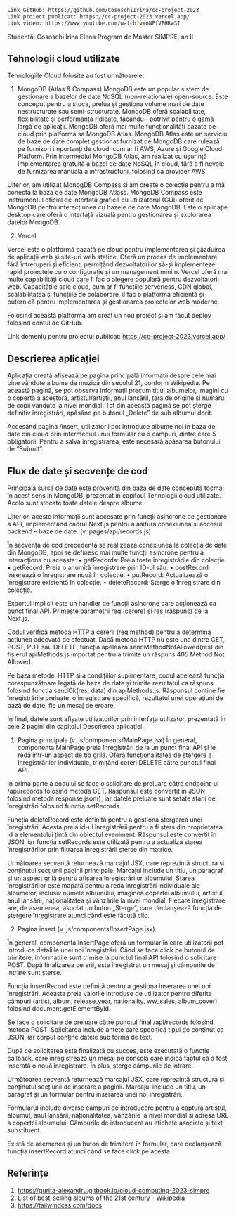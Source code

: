 ```bash
Link GitHub: https://github.com/CososchiIrina/cc-project-2023 
Link proiect publicat: https://cc-project-2023.vercel.app/
Link video: https://www.youtube.com/watch?v=nNPfVFHRw3I
 ```
				
Studentă:
Cososchi Irina Elena
Program de Master SIMPRE, an II

  
## Tehnologii cloud utilizate 

Tehnologiile Cloud folosite au fost următoarele:
1.	MongoDB (Atlas & Compass)
MongoDB este un popular sistem de gestionare a bazelor de date NoSQL (non-relaționale) open-source. Este conceput pentru a stoca, prelua și gestiona volume mari de date nestructurate sau semi-structurate. MongoDB oferă scalabilitate, flexibilitate și performanță ridicate, făcându-l potrivit pentru o gamă largă de aplicații.
MongoDB oferă mai multe funcționalități bazate pe cloud prin platforma sa MongoDB Atlas. MongoDB Atlas este un serviciu de baze de date complet gestionat furnizat de MongoDB care rulează pe furnizori importanți de cloud, cum ar fi AWS, Azure și Google Cloud Platform. 
Prin intermediul MongoDB Atlas, am realizat cu ușurință implementarea gratuită a bazei de date NoSQL în cloud, fără a fi nevoie de furnizarea manuală a infrastructurii, folosind ca provider AWS.
 
Ulterior, am utilizat MonogDB Compass si am create o colecție pentru a mă conecta la baza de date MongoDB Atlass. MongoDB Compass este instrumentul oficial de interfață grafică cu utilizatorul (GUI) oferit de MongoDB pentru interacțiunea cu bazele de date MongoDB. Este o aplicație desktop care oferă o interfață vizuală pentru gestionarea și explorarea datelor MongoDB. 
 
2.	Vercel

Vercel este o platformă bazată pe cloud pentru implementarea și găzduirea de aplicații web și site-uri web statice. Oferă un proces de implementare fără întreruperi și eficient, permițând dezvoltatorilor să-și implementeze rapid proiectele cu o configurație și un management minim. Vercel oferă mai multe capabilități cloud care îl fac o alegere populară pentru dezvoltatorii web.  Capacitățile sale cloud, cum ar fi funcțiile serverless, CDN global, scalabilitatea și funcțiile de colaborare, îl fac o platformă eficientă și puternică pentru implementarea și gestionarea proiectelor web moderne.

Folosind această platformă am creat un nou proiect și am făcut deploy folosind contul de GitHub.

Link domeniu pentru proiectul publicat: https://cc-project-2023.vercel.app/ 

## Descrierea aplicației

Aplicația creată afișează  pe pagina principală informații despre cele mai bine vândute albume de muzică din secolul 21, conform Wikipedia. Pe această pagină, se pot observa informații precum titlul albumelor, imagini cu o copertă a acestora, artistul/artiștii, anul lansării, țara de origine și numărul de copii vândute la nivel mondial. Tot din această pagină se pot șterge definitiv înregistrări, apăsând pe butonul „Delete” de sub albumul dorit. 
 

Accesând pagina /insert, utilizatorii pot introduce albume noi in baza de date din cloud prin intermediul unui formular cu 6 câmpuri, dintre care 5 obligatorii. Pentru a salva înregistrarea, este necesară apăsarea butonului de “Submit”. 
 
## Flux de date și secvențe de cod

Principala sursă de date este provenită din baza de date concepută tocmai în acest sens in MongoDB, prezentat in capitoul Tehnologii cloud utilizate. Acolo sunt stocate toate datele despre albume. 

Ulterior, aceste informații sunt accesate prin funcții asincrone de gestionare a API, implementând cadrul Next.js pentru a asifura conexiunea si accesul backend – baze de date. (v. pages/api/records.js)
 
În secvența de cod precedentă se realizează conexiunea la colecția de date din MongoDB, apoi se definesc mai multe funcții asincrone pentru a interacționa cu aceasta:
•	getRecords: Preia toate înregistrările din colecție.
•	getRecord: Preia o anumită înregistrare prin ID-ul său.
•	postRecord: Inserează o înregistrare nouă în colecție.
•	putRecord: Actualizează o înregistrare existentă în colecție.
•	deleteRecord: Șterge o înregistrare din colecție.

Exportul implicit este un handler de funcții asincrone care acționează ca punct final API. Primește parametrii req (cerere) și res (răspuns) de la Next.js.

Codul verifică metoda HTTP a cererii (req.method) pentru a determina acțiunea adecvată de efectuat. Dacă metoda HTTP nu este una dintre GET, POST, PUT sau DELETE, funcția apelează sendMethodNotAllowed(res) din fișierul apiMethods.js importat pentru a trimite un răspuns 405 Method Not Allowed.

Pe baza metodei HTTP și a condițiilor suplimentare, codul apelează funcția corespunzătoare legată de baza de date și trimite rezultatul ca răspuns folosind funcția sendOk(res, data) din apiMethods.js. Răspunsul conține fie înregistrările preluate, o înregistrare specifică, rezultatul unei operațiuni de bază de date, fie un mesaj de eroare.

În final, datele sunt afișate utilizatorilor prin interfața utilizator, prezentată în cele 2 pagini din capitolul Descrierea aplicației. 

1.	Pagina principala (v. js/components/MainPage.jsx)
În general, componenta MainPage preia înregistrări de la un punct final API și le redă într-un aspect de tip grilă. Oferă funcționalitatea de ștergere a înregistrărilor individuale, trimițând cereri DELETE către punctul final API.

In prima parte a codului se face o solicitare de preluare către endpoint-ul /api/records folosind metoda GET. Răspunsul este convertit în JSON folosind metoda response.json(), iar datele preluate sunt setate starii de înregistrări folosind funcția setRecords.

Funcția deleteRecord este definită pentru a gestiona ștergerea unei înregistrări. Acesta preia id-ul înregistrării pentru a fi șters din proprietatea id a elementului țintă din obiectul eveniment. Răspunsul este convertit în JSON, iar funcția setRecords este utilizată pentru a actualiza starea înregistrărilor prin filtrarea înregistrării șterse din matrice.
 
Următoarea secvență returnează marcajul JSX, care reprezintă structura și conținutul secțiunii paginii principale. Marcajul include un titlu, un paragraf și un aspect grilă pentru afișarea înregistrărilor albumului.
Starea înregistrărilor este mapată pentru a reda înregistrări individuale ale albumelor, inclusiv numele albumului, imaginea copertei albumului, artistul, anul lansării, naționalitatea și vânzările la nivel mondial.
Fiecare înregistrare are, de asemenea, asociat un buton „Șterge”, care declanșează funcția de ștergere înregistrare atunci când este făcută clic.

2.	Pagina insert (v. js/components/InsertPage.jsx)

În general, componenta InsertPage oferă un formular în care utilizatorii pot introduce detaliile unei noi înregistrări. Când se face click pe butonul de trimitere, informațiile sunt trimise la punctul final API folosind o solicitare POST. După finalizarea cererii, este înregistrat un mesaj și câmpurile de intrare sunt șterse.

Funcția insertRecord este definită pentru a gestiona inserarea unei noi înregistrări. Aceasta preia valorile introduse de utilizator pentru diferite câmpuri (artist, album, release_year, nationality, ww_sales, album_cover) folosind document.getElementById. 

Se face o solicitare de preluare către punctul final /api/records folosind metoda POST. Solicitarea include antete care specifică tipul de conținut ca JSON, iar corpul conține datele sub forma de text.

După ce solicitarea este finalizată cu succes, este executată o funcție callback, care înregistrează un mesaj pe consolă care indică faptul că a fost inserată o nouă înregistrare. În plus, șterge câmpurile de intrare.

Următoarea secvență returnează marcajul JSX, care reprezintă structura și conținutul secțiunii de inserare a paginii. Marcajul include un titlu, un paragraf și un formular pentru inserarea unei noi înregistrări.

Formularul include diverse câmpuri de introducere pentru a captura artistul, albumul, anul lansării, naționalitatea, vânzările la nivel mondial și adresa URL a copertei albumului. Câmpurile de introducere au etichete asociate și text substituent.

Există de asemenea și un buton de trimitere în formular, care declanșează funcția insertRecord atunci când se face click pe acesta.

## Referințe

1.	https://gurita-alexandru.gitbook.io/cloud-computing-2023-simpre
2.	List of best-selling albums of the 21st century - Wikipedia
3.	https://tailwindcss.com/docs

